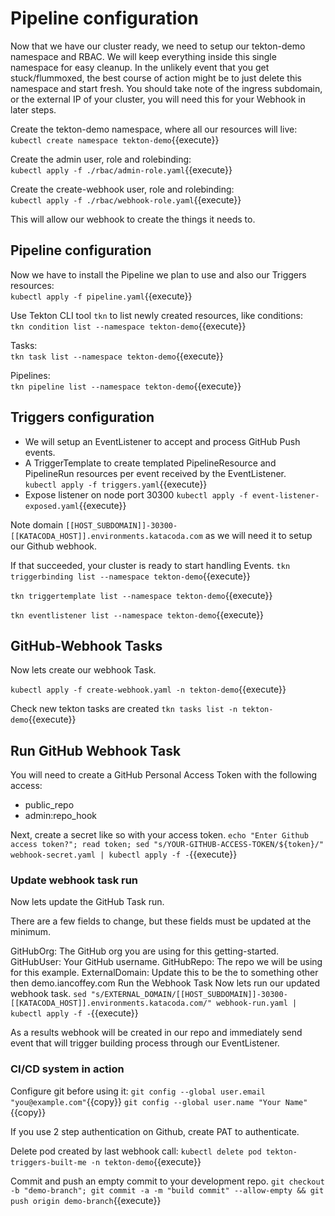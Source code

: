   
  
# Pipeline configuration
Now that we have our cluster ready, we need to setup our tekton-demo namespace and RBAC. We will keep everything inside this single namespace for easy cleanup. In the unlikely event that you get stuck/flummoxed, the best course of action might be to just delete this namespace and start fresh. You should take note of the ingress subdomain, or the external IP of your cluster, you will need this for your Webhook in later steps.

Create the tekton-demo namespace, where all our resources will live:  
`kubectl create namespace tekton-demo`{{execute}}

Create the admin user, role and rolebinding:  
`kubectl apply -f ./rbac/admin-role.yaml`{{execute}}

Create the create-webhook user, role and rolebinding:  
`kubectl apply -f ./rbac/webhook-role.yaml`{{execute}}  

This will allow our webhook to create the things it needs to.

## Pipeline configuration
Now we have to install the Pipeline we plan to use and also our Triggers resources:  
`kubectl apply -f pipeline.yaml`{{execute}}  

Use Tekton CLI tool `tkn` to list newly created resources, like conditions:  
`tkn condition list --namespace tekton-demo`{{execute}}

Tasks:  
`tkn task list --namespace tekton-demo`{{execute}}  

Pipelines:  
`tkn pipeline list --namespace tekton-demo`{{execute}}  

  
## Triggers configuration

- We will setup an EventListener to accept and process GitHub Push events.
- A TriggerTemplate to create templated PipelineResource and PipelineRun resources per event received by the EventListener.  
  `kubectl apply -f triggers.yaml`{{execute}}
- Expose listener on node port 30300
  `kubectl apply -f event-listener-exposed.yaml`{{execute}}

Note domain `[[HOST_SUBDOMAIN]]-30300-[[KATACODA_HOST]].environments.katacoda.com` as we will need it to setup our Github webhook.

If that succeeded, your cluster is ready to start handling Events.
`tkn triggerbinding list --namespace tekton-demo`{{execute}}

`tkn triggertemplate list --namespace tekton-demo`{{execute}}

`tkn eventlistener list --namespace tekton-demo`{{execute}}

  
## GitHub-Webhook Tasks

Now lets create our webhook Task.

`kubectl apply -f create-webhook.yaml -n tekton-demo`{{execute}}

Check new tekton tasks are created
`tkn tasks list -n tekton-demo`{{execute}}

  
## Run GitHub Webhook Task
You will need to create a GitHub Personal Access Token with the following access:
- public_repo
- admin:repo_hook

Next, create a secret like so with your access token.
`echo "Enter Github access token?"; read token; sed "s/YOUR-GITHUB-ACCESS-TOKEN/${token}/" webhook-secret.yaml | kubectl apply -f -`{{execute}}

  
### Update webhook task run
Now lets update the GitHub Task run.

There are a few fields to change, but these fields must be updated at the minimum.

GitHubOrg: The GitHub org you are using for this getting-started.
GitHubUser: Your GitHub username.
GitHubRepo: The repo we will be using for this example.
ExternalDomain: Update this to be the to something other then demo.iancoffey.com
Run the Webhook Task
Now lets run our updated webhook task.
`sed "s/EXTERNAL_DOMAIN/[[HOST_SUBDOMAIN]]-30300-[[KATACODA_HOST]].environments.katacoda.com/" webhook-run.yaml | kubectl apply -f -`{{execute}}

As a results webhook will be created in our repo and immediately send event that will trigger building process through our EventListener.

  
### CI/CD system in action
Configure git before using it:
`git config --global user.email "you@example.com"`{{copy}}
`git config --global user.name "Your Name"`{{copy}}

If you use 2 step authentication on Github, create PAT to authenticate.

Delete pod created by last webhook call: `kubectl delete pod tekton-triggers-built-me -n tekton-demo`{{execute}}

Commit and push an empty commit to your development repo. 
`git checkout -b "demo-branch"; git commit -a -m "build commit" --allow-empty && git push origin demo-branch`{{execute}}